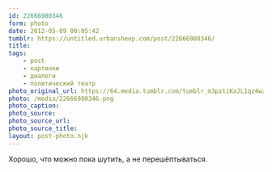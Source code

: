 ```yaml
---
id: 22666980346
form: photo
date: 2012-05-09 00:05:42
tumblr: https://untitled.urbansheep.com/post/22666980346/
title:
tags:
    - post
    - картинки
    - диалоги
    - политический театр
photo_original_url: https://64.media.tumblr.com/tumblr_m3pztiKaJL1qz4wzio1_500.png
photo: /media/22666980346.png
photo_caption: 
photo_source:
photo_source_url:
photo_source_title:
layout: post-photo.njk
---
```


<p>Хорошо, что можно пока шутить, а не перешёптываться.</p>
